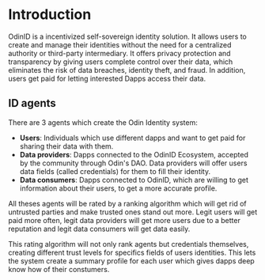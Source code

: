 # Introduction

OdinID is a incentivized self-sovereign identity solution. It allows users to create and manage their identities without the need for a centralized authority or third-party intermediary. It offers privacy protection and transparency by giving users complete control over their data, which eliminates the risk of data breaches, identity theft, and fraud. In addition, users get paid for letting interested Dapps access their data.

## ID agents

There are 3 agents which create the Odin Identity system:
 - **Users**: Individuals which use different dapps and want to get paid for sharing their data with them.
 - **Data providers**: Dapps connected to the OdinID Ecosystem, accepted by the community through Odin's DAO. Data providers will offer users data fields (called credentials) for them to fill their identity.
 - **Data consumers**: Dapps connected to OdinID, which are willing to get information about their users, to get a more accurate profile.


All theses agents will be rated by a ranking algorithm which will get rid of untrusted parties and make trusted ones stand out more. Legit users will get paid more often, legit data providers will get more users due to a better reputation and legit data consumers will get data easily.

This rating algorithm will not only rank agents but credentials themselves, creating different trust levels for specifics fields of users identities. This lets the system create a summary profile for each user which gives dapps deep know how of their constumers.